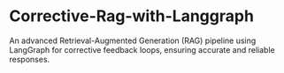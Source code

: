 # Corrective-Rag-with-Langgraph
An advanced Retrieval-Augmented Generation (RAG) pipeline using LangGraph for corrective feedback loops, ensuring accurate and reliable responses.

